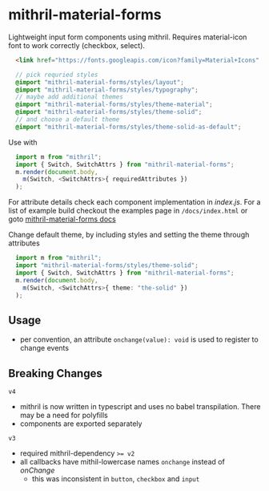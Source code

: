 # mithril-material-forms

Lightweight input form components using mithril. Requires material-icon font to work correctly (checkbox, select). 

```html
  <link href="https://fonts.googleapis.com/icon?family=Material+Icons" rel="stylesheet">
```

```scss
  // pick requried styles
  @import "mithril-material-forms/styles/layout";
  @import "mithril-material-forms/styles/typography";
  // maybe add additional themes
  @import "mithril-material-forms/styles/theme-material";
  @import "mithril-material-forms/styles/theme-solid";
  // and choose a default theme
  @import "mithril-material-forms/styles/theme-solid-as-default";
```

Use with

```typescript
  import m from "mithril";
  import { Switch, SwitchAttrs } from "mithril-material-forms";
  m.render(document.body, 
    m(Switch, <SwitchAttrs>{ requiredAttributes })
  );
```

For attribute details check each component implementation in _index.js_. For a list of example build checkout the examples page in `/docs/index.html` or goto [mithril-material-forms docs](https://sueddeutsche.github.io/mithril-material-forms/index.html)

Change default theme, by including styles and setting the theme through attributes

```typescript
  import m from "mithril";
  import "mithril-material-forms/styles/theme-solid";
  import { Switch, SwitchAttrs } from "mithril-material-forms";
  m.render(document.body, 
    m(Switch, <SwitchAttrs>{ theme: "the-solid" })
  );
```


## Usage

- per convention, an attribute `onchange(value): void` is used to register to change events


## Breaking Changes

`v4`

- mithril is now written in typescript and uses no babel transpilation. There may be a need for polyfills
- components are exported separately

`v3` 

- required mithril-dependency `>= v2`
- all callbacks have mithil-lowercase names `onchange` instead of _onChange_
    - this was inconsistent in `button`, `checkbox` and `input`
